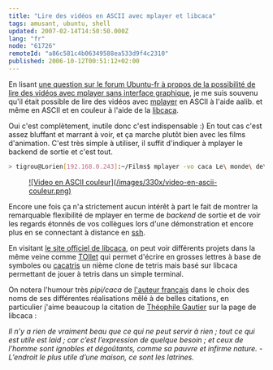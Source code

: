 ```yaml
---
title: "Lire des vidéos en ASCII avec mplayer et libcaca"
tags: amusant, ubuntu, shell
updated: 2007-02-14T14:50:50.000Z
lang: "fr"
node: "61726"
remoteId: "a86c581c4b06349588ea533d9f4c2310"
published: 2006-10-12T00:51:12+02:00
---
```

 
En lisant [une question sur le forum Ubuntu-fr à propos de la possibilité de lire des vidéos avec mplayer sans interface graphique](http://forum.ubuntu-fr.org/viewtopic.php?pid=524197), je me suis souvenu qu'il était possible de lire des vidéos avec [mplayer](http://pwet.fr/man/linux/commandes/mplayer) en ASCII à l'aide aalib. et même en ASCII et en couleur à l'aide de la [libcaca](http://pwet.fr/man/linux/fonctions_bibliotheques/caca).

 
Oui c'est complètement, inutile donc c'est indispensable :) En tout cas c'est assez bluffant et marrant à voir, et ça marche plutôt bien avec les films d'animation. C'est très simple à utiliser, il suffit d'indiquer à mplayer le backend de sortie et c'est tout.

 ``` bash
> tigrou@Lorien[192.168.0.243]:~/Films$ mplayer -vo caca Le\ monde\ de\ Nemo.avi
```

 


<figure class="object-left"><a href="/images/video-en-ascii-couleur.png">![Video en ASCII couleur](/images/330x/video-en-ascii-couleur.png)
</a></figure>




 
Encore une fois ça n'a strictement aucun intérêt à part le fait de montrer la remarquable flexibilité de mplayer en terme de *backend* de sortie et de voir les regards étonnés de vos collègues lors d'une démonstration et encore plus en se connectant à distance en [ssh](http://pwet.fr/man/linux/commandes/ssh).

 
En visitant [le site officiel de libcaca](http://libcaca.zoy.org/), on peut voir différents projets dans la même veine comme [TOIlet](http://libcaca.zoy.org/toilet.html) qui permet d'écrire en grosses lettres à base de symboles ou [cacatris](http://libcaca.zoy.org/cacatris.html) un nième clone de tetris mais basé sur libcaca permettant de jouer à tetris dans un simple terminal.

 
On notera l'humour très *pipi/caca* de [l'auteur français](http://sam.zoy.org/) dans le choix des noms de ses différentes réalisations mêlé à de belles citations, en particulier j'aime beaucoup la citation de [Théophile Gautier](http://fr.wikipedia.org/wiki/ThÃƒÂ©ophile_Gautier) sur la page de libcaca :

 *Il n’y a rien de vraiment beau que ce qui ne peut servir à rien ; tout ce qui est utile est laid ; car c’est l’expression de quelque besoin ; et ceux de l’homme sont ignobles et dégoûtants, comme sa pauvre et infirme nature. - L’endroit le plus utile d’une maison, ce sont les latrines.*


